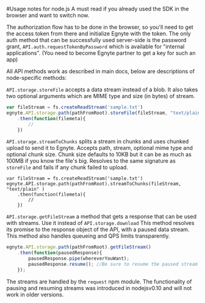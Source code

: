 #Usage notes for node.js
A must read if you already used the SDK in the browser and want to switch now.

The authorization flow has to be done in the browser, so you'll need to get the access token from there and initialize Egnyte with the token. 
The only auth method that can be successfully used server-side is the password grant, `API.auth.requestTokenByPassword` which is available for "internal applications". (You need to become Egnyte partner to get a key for such an app)

All API methods work as described in main docs, below are descriptions of node-specific methods:

`API.storage.storeFile` accepts a data stream instead of a blob. It also takes two optional arguments which are MIME type and size (in bytes) of stream.

```javascript
var fileStream = fs.createReadStream('sample.txt')
egnyte.API.storage.path(pathFromRoot).storeFile(fileStream, "text/plain", 1105)
    .then(function(filemeta){
        //
    })

```

`API.storage.streamToChunks` splits a stream in chunks and uses chunked upload to send it to Egnyte. Accepts path, stream, optional mime type and optional chunk size. Chunk size defaults to 10KB but it can be as much as 100MB if you know the file's big. 
Resolves to the same signature as `storeFile` and fails if any chunk failed to upload.

```
var fileStream = fs.createReadStream('sample.txt')
egnyte.API.storage.path(pathFromRoot).streamToChunks(fileStream, "text/plain" )
    .then(function(filemeta){
        //
    })

```

`API.storage.getFileStream` a method that gets a response that can be used with streams. Use it instead of `API.storage.download`
This method resolves its promise to the response object of the API, with a paused data stream. This method also handles queueing and QPS limits transparently.


```javascript
egnyte.API.storage.path(pathFromRoot).getFileStream()
    .then(function(pausedResponse){
        pausedResponse.pipe(whereverYouWant);
        pausedResponse.resume(); //Be sure to resume the paused stream
    });

```

The streams are handled by the `request` npm module. The functionality of pausing and resuming streams was introduced in nodejsv0.10 and will not work in older versions.